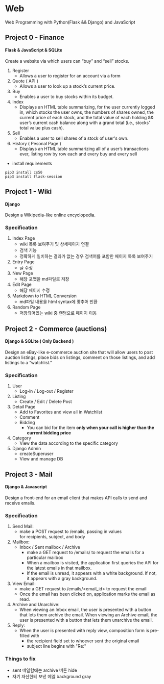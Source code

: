# Web

Web Programming with Python(Flask && Django) and JavaScript

## Project 0 - Finance 
#### Flask & JavaScript & SQLite

Create a website via which users can “buy” and “sell” stocks.
1. Register 
    -  Allows a user to register for an account via a form
2. Quote ( API )
    -  Allows a user to look up a stock’s current price.
3. Buy 
    -  Enables a user to buy stocks within its budget.
4. Index
    -  Displays an HTML table summarizing, for the user currently logged in, which stocks the user owns, the numbers of shares owned, the current price of each stock, and the total value of each holding && user’s current cash balance along with a grand total (i.e., stocks’ total value plus cash).
5. Sell 
    -  Enables a user to sell shares of a stock of user's own.
6. History ( Pesonal Page )
    -  Displays an HTML table summarizing all of a user’s transactions ever, listing row by row each and every buy and every sell

- install requirements
```
pip3 install cs50
pip3 install flask-session
```


## Project 1 - Wiki 
#### Django
Design a Wikipedia-like online encyclopedia.

### Specification

1. Index Page
    -  wiki 목록 보여주기 및 상세페이지 연결
    -  검색 기능
    - 정확하게 일치하는 결과가 없는 경우 검색어를 포함한 페이지 목록 보여주기
2. Entry Page
    -  글 수정 
3. New Page
    -  해당 포맷을 md파일로 저장
4. Edit Page
    -  해당 페이지 수정
5. Markdown to HTML Conversion
    -  md파일 내용을 html syntax에 맞추어 반환
6. Random Page
    -  저장되어있는 wiki 중 랜덤으로 페이지 이동



## Project 2 - Commerce (auctions) 
#### Django & SQLite ( Only Backend )

Design an eBay-like e-commerce auction site that will allow users to post auction listings, place bids on listings, comment on those listings, and add listings to a “watchlist.”

### Specification

1. User
    -  Log-in / Log-out / Register
2. Listing
    -  Create / Edit / Delete Post
3. Detail Page
    -  Add to Favorites and view all in Watchlist
    -  Comment
    -  Bidding
        -  You can bid for the item <b> only when your call is higher than the current bidding price </b>
4. Category
    -  View the data according to the specific category
5. Django Admin
    -  createSuperuser
    -  View and manage DB



## Project 3 - Mail 
#### Django & Javascript 

Design a front-end for an email client that makes API calls to send and receive emails.

### Specification

1. Send Mail:
    -  make a POST request to /emails, passing in values for recipients, subject, and body
2. Mailbox: 
    -  Inbox / Sent mailbox / Archive
        -  make a GET request to /emails/<mailbox> to request the emails for a particular mailbox
        -  When a mailbox is visited, the application first queries the API for the latest emails in that mailbox.
        -  If the email is unread, it appears with a white background. If not, it appears with a gray background.
3. View Email:
    -  make a GET request to /emails/<email_id> to request the email
    -  Once the email has been clicked on, application marks the email as read. 
4. Archive and Unarchive:
    -  When viewing an Inbox email, the user is presented with a button that lets them archive the email. When viewing an Archive email, the user is presented with a button that lets them unarchive the email. 
5. Reply:
    -  When the user is presented with reply view, composition form is pre-filled with 
        -  the recipient field set to whoever sent the original email
        -  subject line begins with "Re:"
 
### Things to fix
- sent 메일함에는 archive 버튼 hide
- 자기 자신한테 보낸 메일 background gray
